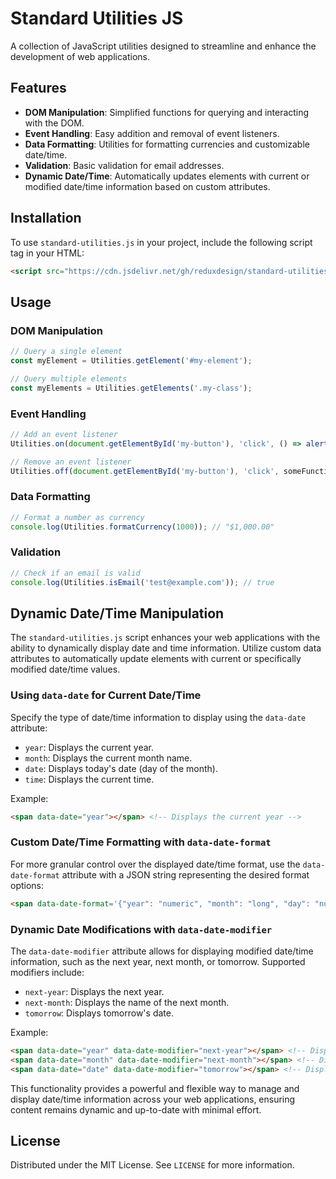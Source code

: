# Standard Utilities JS

A collection of JavaScript utilities designed to streamline and enhance the development of web applications.

## Features

- **DOM Manipulation**: Simplified functions for querying and interacting with the DOM.
- **Event Handling**: Easy addition and removal of event listeners.
- **Data Formatting**: Utilities for formatting currencies and customizable date/time.
- **Validation**: Basic validation for email addresses.
- **Dynamic Date/Time**: Automatically updates elements with current or modified date/time information based on custom attributes.

## Installation

To use `standard-utilities.js` in your project, include the following script tag in your HTML:

```html
<script src="https://cdn.jsdelivr.net/gh/reduxdesign/standard-utilities.js@f6f0afb94d75bef7bb42916d35b113df34196faf/standard-utilities.min.js"></script>
```


## Usage

### DOM Manipulation

```javascript
// Query a single element
const myElement = Utilities.getElement('#my-element');

// Query multiple elements
const myElements = Utilities.getElements('.my-class');
```

### Event Handling

```javascript
// Add an event listener
Utilities.on(document.getElementById('my-button'), 'click', () => alert('Button clicked!'));

// Remove an event listener
Utilities.off(document.getElementById('my-button'), 'click', someFunction);
```

### Data Formatting

```javascript
// Format a number as currency
console.log(Utilities.formatCurrency(1000)); // "$1,000.00"
```

### Validation

```javascript
// Check if an email is valid
console.log(Utilities.isEmail('test@example.com')); // true
```

## Dynamic Date/Time Manipulation

The `standard-utilities.js` script enhances your web applications with the ability to dynamically display date and time information. Utilize custom data attributes to automatically update elements with current or specifically modified date/time values.

### Using `data-date` for Current Date/Time

Specify the type of date/time information to display using the `data-date` attribute:

- `year`: Displays the current year.
- `month`: Displays the current month name.
- `date`: Displays today's date (day of the month).
- `time`: Displays the current time.

Example:

```html
<span data-date="year"></span> <!-- Displays the current year -->
```

### Custom Date/Time Formatting with `data-date-format`

For more granular control over the displayed date/time format, use the `data-date-format` attribute with a JSON string representing the desired format options:

```html
<span data-date-format='{"year": "numeric", "month": "long", "day": "numeric"}'></span> <!-- Displays date as "March 8, 2024" -->
```

### Dynamic Date Modifications with `data-date-modifier`

The `data-date-modifier` attribute allows for displaying modified date/time information, such as the next year, next month, or tomorrow. Supported modifiers include:

- `next-year`: Displays the next year.
- `next-month`: Displays the name of the next month.
- `tomorrow`: Displays tomorrow's date.

Example:

```html
<span data-date="year" data-date-modifier="next-year"></span> <!-- Displays the next year -->
<span data-date="month" data-date-modifier="next-month"></span> <!-- Displays the next month name -->
<span data-date="date" data-date-modifier="tomorrow"></span> <!-- Displays tomorrow's date -->
```

This functionality provides a powerful and flexible way to manage and display date/time information across your web applications, ensuring content remains dynamic and up-to-date with minimal effort.

## License

Distributed under the MIT License. See `LICENSE` for more information.
